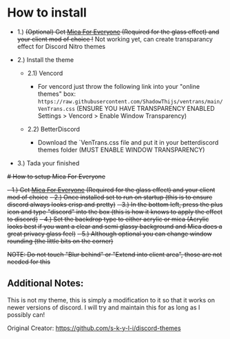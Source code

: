 # How to install

- 1.) ~~(Optional) Get [Mica For Everyone](https://github.com/MicaForEveryone/MicaForEveryone) (Required for the glass effect) and your client mod of choice !~~
Not working yet, can create transparancy effect for Discord Nitro themes

- 2.) Install the theme
  
  - 2.1) Vencord
   
    - For vencord just throw the following link into your "online themes" box: `https://raw.githubusercontent.com/ShadowThijs/ventrans/main/VenTrans.css` (ENSURE YOU HAVE TRANSPARENCY ENABLED Settings > Vencord > Enable Window Transparency)
  
  - 2.2) BetterDiscord
    
    - Download the `VenTrans.css file and put it in your betterdiscord themes folder (MUST ENABLE WINDOW TRANSPARENCY)

- 3.) Tada your finished

~~# How to setup Mica For Everyone~~

~~- 1.) Get [Mica For Everyone](https://github.com/MicaForEveryone/MicaForEveryone) (Required for the glass effect) and your client mod of choice~~
~~- 2.) Once installed set to run on startup (this is to ensure discord always looks crisp and pretty)~~
~~- 3.) In the bottom left, press the plus icon and type "discord" into the box (this is how it knows to apply the effect to discord)~~
~~- 4.) Set the backdrop type to either acrylic or mica (Acrylic looks best if you want a clear and semi glassy background and Mica does a great privacy glass feel)~~
~~- 5.) Although optional you can change window rounding (the little bits on the corner)~~

~~NOTE: Do not touch "Blur behind" or "Extend into client area", those are not needed for this~~

## Additional Notes:

This is not my theme, this is simply a modification to it so that it works on newer versions of discord. I will try and maintain this for as long as I possibly can!

Original Creator: https://github.com/s-k-y-l-i/discord-themes
